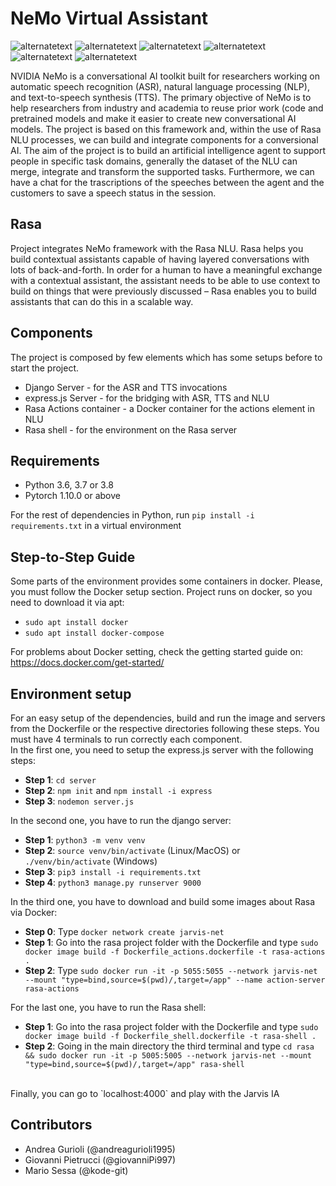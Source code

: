 # NeMo Virtual Assistant
<p>
  <img src="https://img.shields.io/badge/build-passed-green" alt="alternatetext">
  <img src="https://img.shields.io/badge/status- dev-yellow" alt="alternatetext">
  <img src="https://img.shields.io/badge/version-1.0%20-blue" alt="alternatetext">
  <img src="https://img.shields.io/badge/Python-3.7|3.8-blue" alt="alternatetext">
  <img src="https://img.shields.io/badge/NeMo-1.5.1-red" alt="alternatetext">
  <img src="https://img.shields.io/badge/Rasa-3.0.2-py" alt="alternatetext">
</p>

NVIDIA NeMo is a conversational AI toolkit built for researchers working on automatic speech recognition (ASR), natural language processing (NLP), and text-to-speech synthesis (TTS). The primary objective of NeMo is to help researchers from industry and academia to reuse prior work (code and pretrained models and make it easier to create new conversational AI models.
The project is based on this framework and, within the use of Rasa NLU processes, we can build and integrate components for a conversional AI. The aim of the project is to build an artificial intelligence agent to support people in specific task domains, generally the dataset of the NLU can merge, integrate and transform the supported tasks. Furthermore, we can have a chat for the trascriptions of the speeches between the agent and the customers to save a speech status in the session.

## Rasa 
Project integrates NeMo framework with the Rasa NLU. Rasa helps you build contextual assistants capable of having layered conversations with lots of back-and-forth. In order for a human to have a meaningful exchange with a contextual assistant, the assistant needs to be able to use context to build on things that were previously discussed – Rasa enables you to build assistants that can do this in a scalable way.


## Components
The project is composed by few elements which has some setups before to start the project.
<ul>
<li>Django Server - for the ASR and TTS invocations</li>
<li>express.js Server - for the bridging with ASR, TTS and NLU</li>
<li>Rasa Actions container - a Docker container for the actions element in NLU</li>
<li>Rasa shell - for the environment on the Rasa server</li>
</ul>

## Requirements

<ul>
<li>Python 3.6, 3.7 or 3.8</li>
<li>Pytorch 1.10.0 or above</li>
</ul>

For the rest of dependencies in Python, run `pip install -i requirements.txt` in a virtual environment

## Step-to-Step Guide

Some parts of the environment provides some containers in docker. Please, you must follow the Docker setup section. Project runs on docker, so you need to download it via apt:
- `sudo apt install docker`
- `sudo apt install docker-compose`

For problems about Docker setting, check the getting started guide on: https://docs.docker.com/get-started/

## Environment setup

For an easy setup of the dependencies, build and run the image and servers from the Dockerfile or the respective directories following these steps. You must have 4 terminals to run correctly each component. <br>
In the first one, you need to setup the express.js server with the following steps: <br>
- <b>Step 1</b>: `cd server`
- <b>Step 2</b>: `npm init` and `npm install -i express`
- <b>Step 3</b>: `nodemon server.js`

In the second one, you have to run the django server: <br>
- <b>Step 1</b>: `python3 -m venv venv`
- <b>Step 2</b>: `source venv/bin/activate` (Linux/MacOS) or `./venv/bin/activate` (Windows)
- <b>Step 3</b>: `pip3 install -i requirements.txt`
- <b>Step 4</b>: `python3 manage.py runserver 9000`

In the third one, you have to download and build some images about Rasa via Docker: <br>
- <b>Step 0</b>: Type `docker network create jarvis-net`
- <b>Step 1</b>: Go into the rasa project folder with the Dockerfile and type `sudo docker image build -f Dockerfile_actions.dockerfile -t rasa-actions .`
- <b>Step 2</b>: Type `sudo docker run -it -p 5055:5055 --network jarvis-net --mount "type=bind,source=$(pwd)/,target=/app" --name action-server rasa-actions `<br>

For the last one, you have to run the Rasa shell:
- <b>Step 1</b>: Go into the rasa project folder with the Dockerfile and type `sudo docker image build -f Dockerfile_shell.dockerfile -t rasa-shell .`
- <b>Step 2</b>: Going in the main directory the third terminal and type `cd rasa && sudo docker run -it -p 5005:5005 --network jarvis-net --mount "type=bind,source=$(pwd)/,target=/app" rasa-shell`
<br>
Finally, you can go to `localhost:4000` and play with the Jarvis IA

## Contributors
- Andrea Gurioli (@andreagurioli1995)
- Giovanni Pietrucci (@giovanniPi997)
- Mario Sessa (@kode-git)

